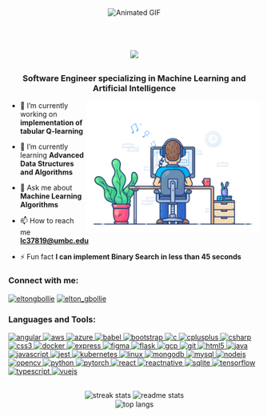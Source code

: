 <header><img src="https://user-images.githubusercontent.com/10498744/210012254-234538ff-d198-48aa-8964-37e6fd45d227.gif" alt="Animated GIF"></header>
<h1 align="center"> <img src="https://readme-typing-svg.herokuapp.com/?font=Righteous&size=30&center=true&vCenter=true&width=400&height=70&duration=4000&color=2471A3&lines=Hi+Friend!+👋;+I'm+Elton+Gbollie!;Welcome+To+My+Profile!!" />
</h1>
<h3 align="center">Software Engineer specializing in Machine Learning and Artificial Intelligence</h3>
<img align="right" alt="coding" width="350" src="https://raw.githubusercontent.com/SupianIDz/SupianIDz/main/coding.gif" alt="Coding GIF">

- 🔭 I’m currently working on **implementation of tabular Q-learning**

- 🌱 I’m currently learning **Advanced Data Structures and Algorithms**

- 💬 Ask me about **Machine Learning Algorithms**

- 📫 How to reach me **lc37819@umbc.edu**

- ⚡ Fun fact **I can implement Binary Search in less than 45 seconds**

<h3 align="left">Connect with me:</h3>
<p align="left">
<a href="https://linkedin.com/in/elton-gbollie" target="blank"><img align="center" src="https://raw.githubusercontent.com/rahuldkjain/github-profile-readme-generator/master/src/images/icons/Social/linked-in-alt.svg" alt="eltongbollie" height="30" width="40" /></a>
<a href="https://www.leetcode.com/elton_gbollie" target="blank"><img align="center" src="https://raw.githubusercontent.com/rahuldkjain/github-profile-readme-generator/master/src/images/icons/Social/leet-code.svg" alt="elton_gbollie" height="30" width="40" /></a>
</p>

<h3 align="left">Languages and Tools:</h3>
<p align="left">
  <a href="https://angular.io" target="_blank" rel="noopener noreferrer">
    <img src="https://skillicons.dev/icons?i=angular" alt="angular" width="40" height="40"/>
  </a>
  <a href="https://aws.amazon.com" target="_blank" rel="noopener noreferrer">
    <img src="https://skillicons.dev/icons?i=aws" alt="aws" width="40" height="40"/>
  </a>
  <a href="https://azure.microsoft.com/en-in/" target="_blank" rel="noopener noreferrer">
    <img src="https://skillicons.dev/icons?i=azure" alt="azure" width="40" height="40"/>
  </a>
  <a href="https://babeljs.io/" target="_blank" rel="noopener noreferrer">
    <img src="https://skillicons.dev/icons?i=babel" alt="babel" width="40" height="40"/>
  </a>
  <a href="https://getbootstrap.com" target="_blank" rel="noopener noreferrer">
    <img src="https://skillicons.dev/icons?i=bootstrap" alt="bootstrap" width="40" height="40"/>
  </a>
  <a href="https://www.cprogramming.com/" target="_blank" rel="noopener noreferrer">
    <img src="https://skillicons.dev/icons?i=c" alt="c" width="40" height="40"/>
  </a>
  <a href="https://www.w3schools.com/cpp/" target="_blank" rel="noopener noreferrer">
    <img src="https://skillicons.dev/icons?i=cpp" alt="cplusplus" width="40" height="40"/>
  </a>
  <a href="https://www.w3schools.com/cs/" target="_blank" rel="noopener noreferrer">
    <img src="https://skillicons.dev/icons?i=cs" alt="csharp" width="40" height="40"/>
  </a>
  <a href="https://www.w3schools.com/css/" target="_blank" rel="noopener noreferrer">
    <img src="https://skillicons.dev/icons?i=css" alt="css3" width="40" height="40"/>
  </a>
  <a href="https://www.docker.com/" target="_blank" rel="noopener noreferrer">
    <img src="https://skillicons.dev/icons?i=docker" alt="docker" width="40" height="40"/>
  </a>
  <a href="https://expressjs.com" target="_blank" rel="noopener noreferrer">
    <img src="https://skillicons.dev/icons?i=express" alt="express" width="40" height="40"/>
  </a>
  <a href="https://www.figma.com/" target="_blank" rel="noopener noreferrer">
    <img src="https://skillicons.dev/icons?i=figma" alt="figma" width="40" height="40"/>
  </a>
  <a href="https://flask.palletsprojects.com/" target="_blank" rel="noopener noreferrer">
    <img src="https://skillicons.dev/icons?i=flask" alt="flask" width="40" height="40"/>
  </a>
  <a href="https://cloud.google.com" target="_blank" rel="noopener noreferrer">
    <img src="https://skillicons.dev/icons?i=gcp" alt="gcp" width="40" height="40"/>
  </a>
  <a href="https://git-scm.com/" target="_blank" rel="noopener noreferrer">
    <img src="https://skillicons.dev/icons?i=git" alt="git" width="40" height="40"/>
  </a>
  <a href="https://www.w3.org/html/" target="_blank" rel="noopener noreferrer">
    <img src="https://skillicons.dev/icons?i=html" alt="html5" width="40" height="40"/>
  </a>
  <a href="https://www.java.com" target="_blank" rel="noopener noreferrer">
    <img src="https://skillicons.dev/icons?i=java" alt="java" width="40" height="40"/>
  </a>
  <a href="https://developer.mozilla.org/en-US/docs/Web/JavaScript" target="_blank" rel="noopener noreferrer">
    <img src="https://skillicons.dev/icons?i=js" alt="javascript" width="40" height="40"/>
  </a>
  <a href="https://jestjs.io" target="_blank" rel="noopener noreferrer">
    <img src="https://skillicons.dev/icons?i=jest" alt="jest" width="40" height="40"/>
  </a>
  <a href="https://kubernetes.io" target="_blank" rel="noopener noreferrer">
    <img src="https://skillicons.dev/icons?i=kubernetes" alt="kubernetes" width="40" height="40"/>
  </a>
  <a href="https://www.linux.org/" target="_blank" rel="noopener noreferrer">
    <img src="https://skillicons.dev/icons?i=linux" alt="linux" width="40" height="40"/>
  </a>
  <a href="https://www.mongodb.com/" target="_blank" rel="noopener noreferrer">
    <img src="https://skillicons.dev/icons?i=mongodb" alt="mongodb" width="40" height="40"/>
  </a>
  <a href="https://www.mysql.com/" target="_blank" rel="noopener noreferrer">
    <img src="https://skillicons.dev/icons?i=mysql" alt="mysql" width="40" height="40"/>
  </a>
  <a href="https://nodejs.org" target="_blank" rel="noopener noreferrer">
    <img src="https://skillicons.dev/icons?i=nodejs" alt="nodejs" width="40" height="40"/>
  </a>
  <a href="https://opencv.org/" target="_blank" rel="noopener noreferrer">
    <img src="https://skillicons.dev/icons?i=opencv" alt="opencv" width="40" height="40"/>
  </a>
  <a href="https://www.python.org" target="_blank" rel="noopener noreferrer">
    <img src="https://skillicons.dev/icons?i=python" alt="python" width="40" height="40"/>
  </a>
  <a href="https://pytorch.org/" target="_blank" rel="noopener noreferrer">
    <img src="https://skillicons.dev/icons?i=pytorch" alt="pytorch" width="40" height="40"/>
  </a>
  <a href="https://reactjs.org/" target="_blank" rel="noopener noreferrer">
    <img src="https://skillicons.dev/icons?i=react" alt="react" width="40" height="40"/>
  </a>
  <a href="https://reactnative.dev/" target="_blank" rel="noopener noreferrer">
    <img src="https://skillicons.dev/icons?i=react" alt="reactnative" width="40" height="40"/>
  </a>
  <a href="https://www.sqlite.org/" target="_blank" rel="noopener noreferrer">
    <img src="https://skillicons.dev/icons?i=sqlite" alt="sqlite" width="40" height="40"/>
  </a>
  <a href="https://www.tensorflow.org" target="_blank" rel="noopener noreferrer">
    <img src="https://skillicons.dev/icons?i=tensorflow" alt="tensorflow" width="40" height="40"/>
  </a>
  <a href="https://www.typescriptlang.org/" target="_blank" rel="noopener noreferrer">
    <img src="https://skillicons.dev/icons?i=typescript" alt="typescript" width="40" height="40"/>
  </a>
  <a href="https://vuejs.org/" target="_blank" rel="noopener noreferrer">
    <img src="https://skillicons.dev/icons?i=vue" alt="vuejs" width="40" height="40"/>
  </a>
</p>


<br>
<div align="center">
  <img width=390 src="https://github-readme-streak-stats-salesp07.vercel.app/?user=lc37819&count_private=true&theme=react&border_radius=10" alt="streak stats"/>
  <img width=390 src="https://github-readme-stats-salesp07.vercel.app/api?username=lc37819&count_private=true&show_icons=true&theme=react&rank_icon=github&border_radius=10" alt="readme stats" />
  <br/>
  <img width=325 align="center" src="https://github-readme-stats-salesp07.vercel.app/api/top-langs/?username=lc37819&hide=HTML&langs_count=8&layout=compact&theme=react&border_radius=10&size_weight=0.5&count_weight=0.5&exclude_repo=github-readme-stats" alt="top langs" />
</div>
